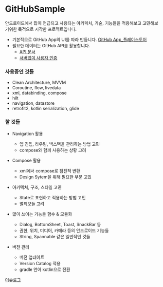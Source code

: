 # GitHubSample


안드로이드에서 많이 언급되고 사용되는 아키텍처, 기술, 기능들을 적용해보고 고민해보기위한 목적으로 시작한 프로젝트입니다.


* 기본적으로 GitHub App의 UI를 따라 만듭니다. [GitHub App_플레이스토어](https://play.google.com/store/apps/details?id=com.github.android&hl=ko)
* 필요한 데이터는 GitHub API를 활용합니다.
    * [API 문서](https://docs.github.com/en/rest) 
    * [서버없이 사용자 인증](https://docs.github.com/en/apps/creating-github-apps/authenticating-with-a-github-app/generating-a-user-access-token-for-a-github-app#using-the-device-flow-to-generate-a-user-access-token)


### 사용중인 것들
- Clean Architecture, MVVM
- Coroutine, flow, livedata
- xml, databinding, compose
- hilt
- navigation, datastore
- retrofit2, kotlin serialization, glide


### 할 것들
* Navigation 활용
    * 앱 진입, 라우팅, 백스택을 관리하는 방법 고민
    * compose와 함께 사용하는 상황 고려

* Compose 활용
    * xml에서 compose로 점진적 변환
    * Design Sytem을 위해 필요한 부분 고민
   
* 아키텍처, 구조, 스타일 고민
    * State로 표현하고 적용하는 방법 고민
    * 멀티모듈 고려

* 많이 쓰이는 기능들 함수 & 모듈화
    * Dialog, BottomSheet, Toast, SnackBar 등
    * 권한, 위치, 미디어, 카메라 등의 안드로이드 기능들
    * String, Spannable 같은 일반적인 것들

* 버전 관리
   * 버전 업데이트
   * Version Catalog 적용
   * gradle 언어 kotlin으로 전환
 
[이슈로그](https://github.com/lotus0602/GitHubSample/blob/doc/doc/issue_log.md)
